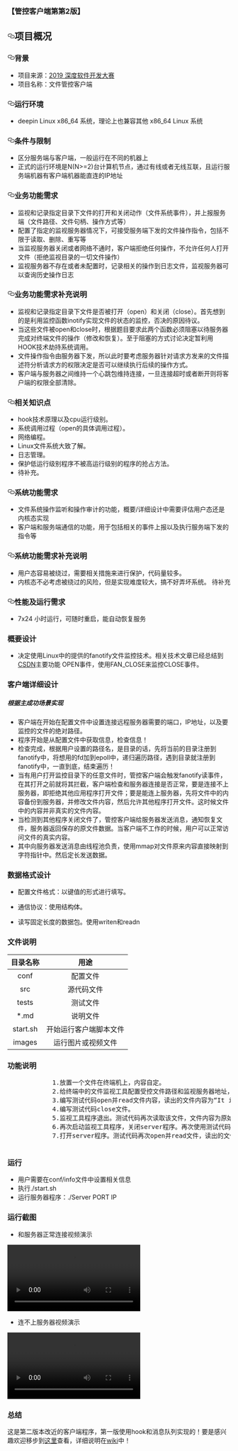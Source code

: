 

### 【管控客户端第第2版】

<div class="markdown-body">
          <h2>
<a id="user-content-项目概况" class="anchor" href="#%E9%A1%B9%E7%9B%AE%E6%A6%82%E5%86%B5" aria-hidden="true"><svg class="octicon octicon-link" viewBox="0 0 16 16" version="1.1" width="16" height="16" aria-hidden="true"><path fill-rule="evenodd" d="M4 9h1v1H4c-1.5 0-3-1.69-3-3.5S2.55 3 4 3h4c1.45 0 3 1.69 3 3.5 0 1.41-.91 2.72-2 3.25V8.59c.58-.45 1-1.27 1-2.09C10 5.22 8.98 4 8 4H4c-.98 0-2 1.22-2 2.5S3 9 4 9zm9-3h-1v1h1c1 0 2 1.22 2 2.5S13.98 12 13 12H9c-.98 0-2-1.22-2-2.5 0-.83.42-1.64 1-2.09V6.25c-1.09.53-2 1.84-2 3.25C6 11.31 7.55 13 9 13h4c1.45 0 3-1.69 3-3.5S14.5 6 13 6z"></path></svg></a>项目概况</h2>
<h3>
<a id="user-content-背景" class="anchor" href="#%E8%83%8C%E6%99%AF" aria-hidden="true"><svg class="octicon octicon-link" viewBox="0 0 16 16" version="1.1" width="16" height="16" aria-hidden="true"><path fill-rule="evenodd" d="M4 9h1v1H4c-1.5 0-3-1.69-3-3.5S2.55 3 4 3h4c1.45 0 3 1.69 3 3.5 0 1.41-.91 2.72-2 3.25V8.59c.58-.45 1-1.27 1-2.09C10 5.22 8.98 4 8 4H4c-.98 0-2 1.22-2 2.5S3 9 4 9zm9-3h-1v1h1c1 0 2 1.22 2 2.5S13.98 12 13 12H9c-.98 0-2-1.22-2-2.5 0-.83.42-1.64 1-2.09V6.25c-1.09.53-2 1.84-2 3.25C6 11.31 7.55 13 9 13h4c1.45 0 3-1.69 3-3.5S14.5 6 13 6z"></path></svg></a>背景</h3>
<ul>
<li>项目来源：<a href="https://www.deepin.org/devcon-2019/topic" rel="nofollow">2019 深度软件开发大赛</a>
</li>
<li>项目名称：文件管控客户端</li>
</ul>
<h3>
<a id="user-content-运行环境" class="anchor" href="#%E8%BF%90%E8%A1%8C%E7%8E%AF%E5%A2%83" aria-hidden="true"><svg class="octicon octicon-link" viewBox="0 0 16 16" version="1.1" width="16" height="16" aria-hidden="true"><path fill-rule="evenodd" d="M4 9h1v1H4c-1.5 0-3-1.69-3-3.5S2.55 3 4 3h4c1.45 0 3 1.69 3 3.5 0 1.41-.91 2.72-2 3.25V8.59c.58-.45 1-1.27 1-2.09C10 5.22 8.98 4 8 4H4c-.98 0-2 1.22-2 2.5S3 9 4 9zm9-3h-1v1h1c1 0 2 1.22 2 2.5S13.98 12 13 12H9c-.98 0-2-1.22-2-2.5 0-.83.42-1.64 1-2.09V6.25c-1.09.53-2 1.84-2 3.25C6 11.31 7.55 13 9 13h4c1.45 0 3-1.69 3-3.5S14.5 6 13 6z"></path></svg></a>运行环境</h3>
<ul>
<li>deepin Linux x86_64 系统，理论上也兼容其他 x86_64 Linux 系统</li>
</ul>
<h3>
<a id="user-content-条件与限制" class="anchor" href="#%E6%9D%A1%E4%BB%B6%E4%B8%8E%E9%99%90%E5%88%B6" aria-hidden="true"><svg class="octicon octicon-link" viewBox="0 0 16 16" version="1.1" width="16" height="16" aria-hidden="true"><path fill-rule="evenodd" d="M4 9h1v1H4c-1.5 0-3-1.69-3-3.5S2.55 3 4 3h4c1.45 0 3 1.69 3 3.5 0 1.41-.91 2.72-2 3.25V8.59c.58-.45 1-1.27 1-2.09C10 5.22 8.98 4 8 4H4c-.98 0-2 1.22-2 2.5S3 9 4 9zm9-3h-1v1h1c1 0 2 1.22 2 2.5S13.98 12 13 12H9c-.98 0-2-1.22-2-2.5 0-.83.42-1.64 1-2.09V6.25c-1.09.53-2 1.84-2 3.25C6 11.31 7.55 13 9 13h4c1.45 0 3-1.69 3-3.5S14.5 6 13 6z"></path></svg></a>条件与限制</h3>
<ul>
<li>区分服务端与客户端，一般运行在不同的机器上</li>
<li>正式的运行环境是N(N&gt;=2)台计算机节点，通过有线或者无线互联，且运行服务端机器有客户端机器能直连的IP地址</li>
</ul>
<h3>
<a id="user-content-业务功能需求" class="anchor" href="#%E4%B8%9A%E5%8A%A1%E5%8A%9F%E8%83%BD%E9%9C%80%E6%B1%82" aria-hidden="true"><svg class="octicon octicon-link" viewBox="0 0 16 16" version="1.1" width="16" height="16" aria-hidden="true"><path fill-rule="evenodd" d="M4 9h1v1H4c-1.5 0-3-1.69-3-3.5S2.55 3 4 3h4c1.45 0 3 1.69 3 3.5 0 1.41-.91 2.72-2 3.25V8.59c.58-.45 1-1.27 1-2.09C10 5.22 8.98 4 8 4H4c-.98 0-2 1.22-2 2.5S3 9 4 9zm9-3h-1v1h1c1 0 2 1.22 2 2.5S13.98 12 13 12H9c-.98 0-2-1.22-2-2.5 0-.83.42-1.64 1-2.09V6.25c-1.09.53-2 1.84-2 3.25C6 11.31 7.55 13 9 13h4c1.45 0 3-1.69 3-3.5S14.5 6 13 6z"></path></svg></a>业务功能需求</h3>
<ul>
<li>监视和记录指定目录下文件的打开和关闭动作（文件系统事件），并上报服务端（文件路径、文件句柄、操作方式等）</li>
<li>配置了指定的监视服务器情况下，可接受服务端下发的文件操作指令，包括不限于读取、删除、重写等</li>
<li>当监视服务器关闭或者网络不通时，客户端拒绝任何操作，不允许任何人打开文件（拒绝监视目录的一切文件操作）</li>
<li>监视服务器不存在或者未配置时，记录相关的操作到日志文件，监视服务器可以查询历史操作日志</li>
</ul>
<h3>
<a id="user-content-业务功能需求补充说明" class="anchor" href="#%E4%B8%9A%E5%8A%A1%E5%8A%9F%E8%83%BD%E9%9C%80%E6%B1%82%E8%A1%A5%E5%85%85%E8%AF%B4%E6%98%8E" aria-hidden="true"><svg class="octicon octicon-link" viewBox="0 0 16 16" version="1.1" width="16" height="16" aria-hidden="true"><path fill-rule="evenodd" d="M4 9h1v1H4c-1.5 0-3-1.69-3-3.5S2.55 3 4 3h4c1.45 0 3 1.69 3 3.5 0 1.41-.91 2.72-2 3.25V8.59c.58-.45 1-1.27 1-2.09C10 5.22 8.98 4 8 4H4c-.98 0-2 1.22-2 2.5S3 9 4 9zm9-3h-1v1h1c1 0 2 1.22 2 2.5S13.98 12 13 12H9c-.98 0-2-1.22-2-2.5 0-.83.42-1.64 1-2.09V6.25c-1.09.53-2 1.84-2 3.25C6 11.31 7.55 13 9 13h4c1.45 0 3-1.69 3-3.5S14.5 6 13 6z"></path></svg></a>业务功能需求补充说明</h3>
<ul>
<li>监视和记录指定目录下文件是否被打开（open）和关闭（close）。首先想到的是利用监控函数inotify实现文件的状态的监控，否决的原因待议。</li>
<li>当这些文件被open和close时，根据题目要求此两个函数必须阻塞以待服务器完成对终端文件的操作（修改和恢复）。至于阻塞的方式讨论决定暂利用HOOK技术劫持系统调用。</li>
<li>文件操作指令由服务器下发，所以此时要考虑服务器针对请求方发来的文件描述符分析请求方的权限决定是否可以继续执行后续的操作方式。</li>
<li>客户端与服务器之间维持一个心跳包维持连接，一旦连接超时或者断开则将客户端的权限全部清除。</li>
</ul>
<h3>
<a id="user-content-相关知识点" class="anchor" href="#%E7%9B%B8%E5%85%B3%E7%9F%A5%E8%AF%86%E7%82%B9" aria-hidden="true"><svg class="octicon octicon-link" viewBox="0 0 16 16" version="1.1" width="16" height="16" aria-hidden="true"><path fill-rule="evenodd" d="M4 9h1v1H4c-1.5 0-3-1.69-3-3.5S2.55 3 4 3h4c1.45 0 3 1.69 3 3.5 0 1.41-.91 2.72-2 3.25V8.59c.58-.45 1-1.27 1-2.09C10 5.22 8.98 4 8 4H4c-.98 0-2 1.22-2 2.5S3 9 4 9zm9-3h-1v1h1c1 0 2 1.22 2 2.5S13.98 12 13 12H9c-.98 0-2-1.22-2-2.5 0-.83.42-1.64 1-2.09V6.25c-1.09.53-2 1.84-2 3.25C6 11.31 7.55 13 9 13h4c1.45 0 3-1.69 3-3.5S14.5 6 13 6z"></path></svg></a>相关知识点</h3>
<ul>
<li>hook技术原理以及cpu运行级别。</li>
<li>系统调用过程（open的具体调用过程）。</li>
<li>网络编程。</li>
<li>Linux文件系统大致了解。</li>
<li>日志管理。</li>
<li>保护低运行级别程序不被高运行级别的程序的抢占方法。</li>
<li>待补充。</li>
</ul>
<h3>
<a id="user-content-系统功能需求" class="anchor" href="#%E7%B3%BB%E7%BB%9F%E5%8A%9F%E8%83%BD%E9%9C%80%E6%B1%82" aria-hidden="true"><svg class="octicon octicon-link" viewBox="0 0 16 16" version="1.1" width="16" height="16" aria-hidden="true"><path fill-rule="evenodd" d="M4 9h1v1H4c-1.5 0-3-1.69-3-3.5S2.55 3 4 3h4c1.45 0 3 1.69 3 3.5 0 1.41-.91 2.72-2 3.25V8.59c.58-.45 1-1.27 1-2.09C10 5.22 8.98 4 8 4H4c-.98 0-2 1.22-2 2.5S3 9 4 9zm9-3h-1v1h1c1 0 2 1.22 2 2.5S13.98 12 13 12H9c-.98 0-2-1.22-2-2.5 0-.83.42-1.64 1-2.09V6.25c-1.09.53-2 1.84-2 3.25C6 11.31 7.55 13 9 13h4c1.45 0 3-1.69 3-3.5S14.5 6 13 6z"></path></svg></a>系统功能需求</h3>
<ul>
<li>文件系统操作监听和操作审计的功能，概要/详细设计中需要评估用户态还是内核态实现</li>
<li>客户端和服务端通信的功能，用于包括相关的事件上报以及执行服务端下发的指令等</li>
</ul>
<h3>
<a id="user-content-系统功能需求补充说明" class="anchor" href="#%E7%B3%BB%E7%BB%9F%E5%8A%9F%E8%83%BD%E9%9C%80%E6%B1%82%E8%A1%A5%E5%85%85%E8%AF%B4%E6%98%8E" aria-hidden="true"><svg class="octicon octicon-link" viewBox="0 0 16 16" version="1.1" width="16" height="16" aria-hidden="true"><path fill-rule="evenodd" d="M4 9h1v1H4c-1.5 0-3-1.69-3-3.5S2.55 3 4 3h4c1.45 0 3 1.69 3 3.5 0 1.41-.91 2.72-2 3.25V8.59c.58-.45 1-1.27 1-2.09C10 5.22 8.98 4 8 4H4c-.98 0-2 1.22-2 2.5S3 9 4 9zm9-3h-1v1h1c1 0 2 1.22 2 2.5S13.98 12 13 12H9c-.98 0-2-1.22-2-2.5 0-.83.42-1.64 1-2.09V6.25c-1.09.53-2 1.84-2 3.25C6 11.31 7.55 13 9 13h4c1.45 0 3-1.69 3-3.5S14.5 6 13 6z"></path></svg></a>系统功能需求补充说明</h3>
<ul>
<li>用户态容易被绕过，需要相关措施来进行保护，代码量较多。</li>
<li>内核态不必考虑被绕过的风险，但是实现难度较大，搞不好弄坏系统。
待补充</li>
</ul>
<h3>
<a id="user-content-性能及运行需求" class="anchor" href="#%E6%80%A7%E8%83%BD%E5%8F%8A%E8%BF%90%E8%A1%8C%E9%9C%80%E6%B1%82" aria-hidden="true"><svg class="octicon octicon-link" viewBox="0 0 16 16" version="1.1" width="16" height="16" aria-hidden="true"><path fill-rule="evenodd" d="M4 9h1v1H4c-1.5 0-3-1.69-3-3.5S2.55 3 4 3h4c1.45 0 3 1.69 3 3.5 0 1.41-.91 2.72-2 3.25V8.59c.58-.45 1-1.27 1-2.09C10 5.22 8.98 4 8 4H4c-.98 0-2 1.22-2 2.5S3 9 4 9zm9-3h-1v1h1c1 0 2 1.22 2 2.5S13.98 12 13 12H9c-.98 0-2-1.22-2-2.5 0-.83.42-1.64 1-2.09V6.25c-1.09.53-2 1.84-2 3.25C6 11.31 7.55 13 9 13h4c1.45 0 3-1.69 3-3.5S14.5 6 13 6z"></path></svg></a>性能及运行需求</h3>
<ul>
<li>7x24 小时运行，可随时重启，能自动恢复服务</li>
</ul>

### 概要设计

- 决定使用Linux中的提供的fanotify文件监控技术。相关技术文章已经总结到[CSDN](https://blog.csdn.net/qq_41681241/article/details/104002762)主要功能
OPEN事件，使用FAN_CLOSE来监控CLOSE事件。

### 客户端详细设计

##### 根据主成功场景实现

- 客户端在开始在配置文件中设置连接远程服务器需要的端口，IP地址，以及要监控的文件的绝对路径。
- 程序开始是从配置文件中获取信息，检查信息！
- 检查完成，根据用户设置的路径名，是目录的话，先将当前的目录注册到fanotify中，将想用的fd加到epoll中，递归遍历路径，遇到目录就注册到fanotify中，一直到底，结束遍历！
- 当有用户打开监控目录下的任意文件时，管控客户端会触发fanotify读事件，在其打开之前就将其拦截，客户端检查和服务器连接是否正常，要是连接不上服务器，即拒绝其他应用程序打开文件；要是能连上服务器，先将文件中的内容备份到服务器，并修改文件内容，然后允许其他程序打开文件。这时候文件中的内容并非真实的文件内容。
- 当检测到其他程序关闭文件了，管控客户端给服务器发送消息，通知恢复文件，服务器返回保存的原文件数据。当客户端不工作的时候，用户可以正常访问文件的真实内容。
- 其中向服务器发送消息由线程池负责，使用mmap对文件原来内容直接映射到字符指针中。然后定长发送数据。

### 数据格式设计

- 配置文件格式：以键值的形式进行填写。

- 通信协议：使用结构体。
- 读写固定长度的数据包。使用writen和readn

### 文件说明

| 目录名称 |          用途          |
| :------: | :--------------------: |
|   conf   |        配置文件        |
|   src    |       源代码文件       |
|  tests   |        测试文件        |
|   *.md   |        说明文件        |
| start.sh | 开始运行客户端脚本文件 |
|  images  |   运行图片或视频文件   |

### 功能说明

<pre _ngcontent-rme-c4="">            1.放置一个文件在终端机上，内容自定。
            2.给终端中的文件监视工具配置受控文件路径和监视服务器地址，确保文件监视工具和监视服务器控制模块程序正常运行。
            3.编写测试代码open并read文件内容，读出的文件内容为“It is a secret”。
            4.编写测试代码close文件。
            5.监视工具程序退出。测试代码再次读取该文件，文件内容为原始内容。
            6.再次启动监视工具程序，关闭server程序。再次使用测试代码打开文件时失败。
            7.打开server程序。测试代码再次open并read文件，读出的文件内容为“It is a secret”。
          </pre>

### 运行

- 用户需要在conf/info文件中设置相关信息
- 执行./start.sh
- 运行服务器程序：./Server PORT IP

### 运行截图

- 和服务器正常连接视频演示

<video id="video" controls="" > <source id="mp4" src="images/connected.mp4" type="video/mp4"> </video>

- 连不上服务器视频演示

<video id="video" controls="" > <source id="mp4" src="images/unconnect.mp4" type="video/mp4"> </video>

### 总结

这是第二版本改近的客户端程序，第一版使用hook和消息队列实现的！要是感兴趣欢迎移步到[这里](https://github.com/xiyou-linuxer/_deepin-file-control)查看，详细说明在[wiki](https://github.com/xiyou-linuxer/_deepin-file-control/wiki)中！
